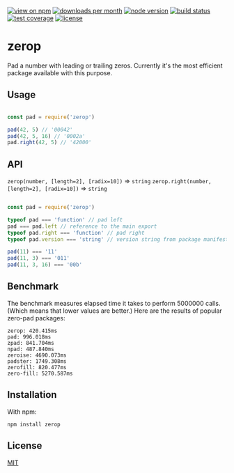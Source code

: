 [![view on npm](http://img.shields.io/npm/v/zerop.svg?style=flat-square)](https://www.npmjs.com/package/zerop)
[![downloads per month](http://img.shields.io/npm/dm/zerop.svg?style=flat-square)](https://www.npmjs.com/package/zerop)
[![node version](https://img.shields.io/badge/node-%3E=0.8-brightgreen.svg?style=flat-square)](https://nodejs.org/download)
[![build status](https://img.shields.io/travis/schwarzkopfb/zerop.svg?style=flat-square)](https://travis-ci.org/schwarzkopfb/zerop)
[![test coverage](https://img.shields.io/coveralls/schwarzkopfb/zerop.svg?style=flat-square)](https://coveralls.io/github/schwarzkopfb/zerop)
[![license](https://img.shields.io/npm/l/zerop.svg?style=flat-square)](https://github.com/schwarzkopfb/zerop/blob/development/LICENSE)

# zerop

Pad a number with leading or trailing zeros.
Currently it's the most efficient package available with this purpose.

## Usage

```js

const pad = require('zerop')

pad(42, 5) // '00042'
pad(42, 5, 16) // '0002a'
pad.right(42, 5) // '42000'

```

## API

`zerop(number, [length=2], [radix=10])` ⇒ `string`
`zerop.right(number, [length=2], [radix=10])` ⇒ `string`

```js

const pad = require('zerop')

typeof pad === 'function' // pad left
pad === pad.left // reference to the main export
typeof pad.right === 'function' // pad right
typeof pad.version === 'string' // version string from package manifest

pad(11) === '11'
pad(11, 3) === '011'
pad(11, 3, 16) === '00b'

```

## Benchmark

The benchmark measures elapsed time it takes to perform 5000000 calls.
(Which means that lower values are better.)
Here are the results of popular zero-pad packages:

```
zerop: 420.415ms
pad: 996.018ms
zpad: 841.704ms
npad: 487.840ms
zeroise: 4690.073ms
padster: 1749.308ms
zerofill: 820.477ms
zero-fill: 5270.587ms
```

## Installation

With npm:

    npm install zerop

## License

[MIT](https://github.com/schwarzkopfb/zerop/blob/master/LICENSE)
